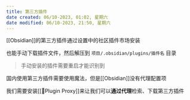```yaml
---
title: 第三方插件
date created: 06/10-2023, 01:02, 星期六
date modified: 06/10-2023, 21:50, 星期六
---
```


[[Obsidian]]的第三方插件通过设置中的社区插件市场安装

也能手动下载插件文件，然后解压到 `项目/.obsidian/plugins/插件名` 目录

>手动安装的插件需要重启才能识别到

国内使用第三方插件需要使用魔法，但是[[Obsidian]]没有代理配置项

我们需要安装[[🤖Plugin Proxy]]来让我们可以**通过代理**检索、下载第三方插件